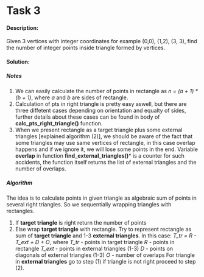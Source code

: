 # **Task 3**
#### **Description:**
Given 3 vertices with integer coordinates for example (0,0), (1,2), (3, 3),
find the number of integer points inside triangle formed by vertices.
#### **Solution:**
##### Notes
1) We can easily calculate the number of points in rectangle as
 *n = (a + 1) * (b + 1)*, where *a* and *b* are sides of rectangle.
2) Calculation of pts in right triangle is pretty easy aswell, but there 
are three diffetent cases depending on orientation and equalty of sides,
further details about these cases can be found in body of
**calc_pts_right_triangle()** function.
3) When we present rectangle as a target triangle plus some external triangles 
[explained algorithm (2)], we should be aware of the fact that some triangles may use
same vertices of rectangle, in this case overlap happens and if we ignore it, we
will lose some points in the end. Variable **overlap** in function
**find_external_triangles()*** is a counter for such accidents, the function itself
returns the list of external triangles and the number of overlaps.
##### Algorithm
The idea is to calculate points in given triangle as algebraic sum of points in
several right triangles. So we sequentially wrapping triangles with rectangles.
1) If **target triangle** is right return the number of points
2) Else wrap **target triangle** with rectangle. Try to represent rectangle
as sum of **target triangle** and 1-3 **external triangles**. 
In this case:
*T_tr = R - T_ext + D + O*, where
*T_tr* - points in target triangle
*R* - points in rectangle
*T_ext* - points in external triangles (1-3)
*D* - points on diagonals of external triangles (1-3)
*O* - number of overlaps
For triangle in **external triangles** go to step (1) 
if triangle is not right proceed to step (2).
